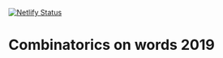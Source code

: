 [![Netlify Status](https://api.netlify.com/api/v1/badges/5d155816-3953-40d8-b696-1c80658c25b3/deploy-status)](https://app.netlify.com/sites/combinatorics-on-words/deploys)

# Combinatorics on words 2019
